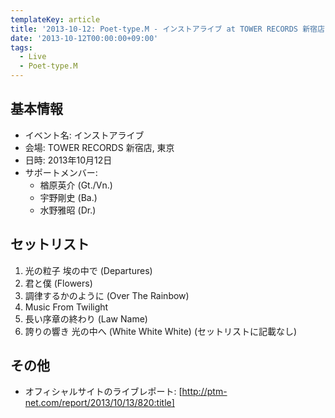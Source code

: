 ```yaml
---
templateKey: article
title: '2013-10-12: Poet-type.M - インストアライブ at TOWER RECORDS 新宿店'
date: '2013-10-12T00:00:00+09:00'
tags:
  - Live
  - Poet-type.M
---
```

## 基本情報

* イベント名: インストアライブ
* 会場: TOWER RECORDS 新宿店, 東京
* 日時: 2013年10月12日
* サポートメンバー:
  * 楢原英介 (Gt./Vn.)
  * 宇野剛史 (Ba.)
  * 水野雅昭 (Dr.)

## セットリスト

1. 光の粒子 埃の中で (Departures)
1. 君と僕 (Flowers)
1. 調律するかのように (Over The Rainbow)
1. Music From Twilight
1. 長い序章の終わり (Law Name)
1. 誇りの響き 光の中へ (White White White) (セットリストに記載なし)

## その他

* オフィシャルサイトのライブレポート: [http://ptm-net.com/report/2013/10/13/820:title]
